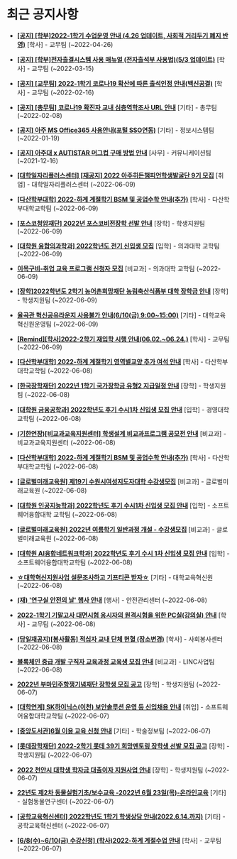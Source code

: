 # 최근 공지사항

* **[[공지] [학부]2022-1학기 수업운영 안내 (4.26 업데이트, 사회적 거리두기 폐지 반영)](http://ajou.ac.kr/kr/ajou/notice.do?mode=view&amp;articleNo=196998&amp;article.offset=0&amp;articleLimit=30)**
 [학사] - 교무팀 (~2022-04-26)

* **[[공지] [학부]전자출결시스템 사용 매뉴얼 (전자출석부 사용법)(5/3 업데이트)](http://ajou.ac.kr/kr/ajou/notice.do?mode=view&amp;articleNo=192571&amp;article.offset=0&amp;articleLimit=30)**
 [학사] - 교무팀 (~2022-03-15)

* **[[공지] [교무팀] 2022-1학기 코로나19 확산에 따른 출석인정 안내(백신공결)](http://ajou.ac.kr/kr/ajou/notice.do?mode=view&amp;articleNo=180913&amp;article.offset=0&amp;articleLimit=30)**
 [학사] - 교무팀 (~2022-02-16)

* **[[공지] [총무팀] 코로나19 확진자 교내 심층역학조사 URL 안내](http://ajou.ac.kr/kr/ajou/notice.do?mode=view&amp;articleNo=180493&amp;article.offset=0&amp;articleLimit=30)**
 [기타] - 총무팀 (~2022-02-08)

* **[[공지] 아주 MS Office365 사용안내(포털 SSO연동)](http://ajou.ac.kr/kr/ajou/notice.do?mode=view&amp;articleNo=179802&amp;article.offset=0&amp;articleLimit=30)**
 [기타] - 정보시스템팀 (~2022-01-19)

* **[[공지] 아주대 x AUTISTAR 머그컵 구매 방법 안내](http://ajou.ac.kr/kr/ajou/notice.do?mode=view&amp;articleNo=147976&amp;article.offset=0&amp;articleLimit=30)**
 [사무] - 커뮤니케이션팀 (~2021-12-16)

* **[[대학일자리플러스센터] [재공지] 2022 아주히든챔피언학생발굴단 9기 모집](http://ajou.ac.kr/kr/ajou/notice.do?mode=view&amp;articleNo=200092&amp;article.offset=0&amp;articleLimit=30)**
 [취업] - 대학일자리플러스센터 (~2022-06-09)

* **[[다산학부대학] 2022-하계 계절학기 BSM 및 공업수학 안내(추가)](http://ajou.ac.kr/kr/ajou/notice.do?mode=view&amp;articleNo=200089&amp;article.offset=0&amp;articleLimit=30)**
 [학사] - 다산학부대학교학팀 (~2022-06-09)

* **[[포스코청암재단] 2022년 포스코비전장학 선발 안내](http://ajou.ac.kr/kr/ajou/notice.do?mode=view&amp;articleNo=200080&amp;article.offset=0&amp;articleLimit=30)**
 [장학] - 학생지원팀 (~2022-06-09)

* **[[대학원 융합의과학과] 2022학년도 전기 신입생 모집](http://ajou.ac.kr/kr/ajou/notice.do?mode=view&amp;articleNo=200078&amp;article.offset=0&amp;articleLimit=30)**
 [입학] - 의과대학 교학팀 (~2022-06-09)

* **[이목구비-취업 교육 프로그램 신청자 모집](http://ajou.ac.kr/kr/ajou/notice.do?mode=view&amp;articleNo=200076&amp;article.offset=0&amp;articleLimit=30)**
 [비교과] - 의과대학 교학팀 (~2022-06-09)

* **[[장학]2022학년도 2학기 농어촌희망재단 농림축산식품부 대학 장학금 안내](http://ajou.ac.kr/kr/ajou/notice.do?mode=view&amp;articleNo=200073&amp;article.offset=0&amp;articleLimit=30)**
 [장학] - 학생지원팀 (~2022-06-09)

* **[율곡관 혁신공유라운지 사용불가 안내(6/10(금) 9:00~15:00)](http://ajou.ac.kr/kr/ajou/notice.do?mode=view&amp;articleNo=200066&amp;article.offset=0&amp;articleLimit=30)**
 [기타] - 대학교육혁신원운영팀 (~2022-06-09)

* **[[Remind][학사]2022-2학기 재입학 시행 안내(06.02.~06.24.)](http://ajou.ac.kr/kr/ajou/notice.do?mode=view&amp;articleNo=200059&amp;article.offset=0&amp;articleLimit=30)**
 [학사] - 교무팀 (~2022-06-09)

* **[[다산학부대학] 2022-하계 계절학기 영역별교양 추가 여석 안내](http://ajou.ac.kr/kr/ajou/notice.do?mode=view&amp;articleNo=200054&amp;article.offset=0&amp;articleLimit=30)**
 [학사] - 다산학부대학교학팀 (~2022-06-08)

* **[[한국장학재단] 2022년 1학기 국가장학금 유형2 지급일정 안내](http://ajou.ac.kr/kr/ajou/notice.do?mode=view&amp;articleNo=200053&amp;article.offset=0&amp;articleLimit=30)**
 [장학] - 학생지원팀 (~2022-06-08)

* **[[대학원 금융공학과] 2022학년도 후기 수시1차 신입생 모집 안내](http://ajou.ac.kr/kr/ajou/notice.do?mode=view&amp;articleNo=200052&amp;article.offset=0&amp;articleLimit=30)**
 [입학] - 경영대학교학팀 (~2022-06-08)

* **[(기한연장)[비교과교육지원센터] 학생설계 비교과프로그램 공모전 안내](http://ajou.ac.kr/kr/ajou/notice.do?mode=view&amp;articleNo=200047&amp;article.offset=0&amp;articleLimit=30)**
 [비교과] - 비교과교육지원센터 (~2022-06-08)

* **[[다산학부대학] 2022-하계 계절학기 BSM 및 공업수학 안내(추가)](http://ajou.ac.kr/kr/ajou/notice.do?mode=view&amp;articleNo=200046&amp;article.offset=0&amp;articleLimit=30)**
 [학사] - 다산학부대학교학팀 (~2022-06-08)

* **[[글로벌미래교육원] 제19기 수원시여성지도자대학 수강생모집](http://ajou.ac.kr/kr/ajou/notice.do?mode=view&amp;articleNo=200042&amp;article.offset=0&amp;articleLimit=30)**
 [비교과] - 글로벌미래교육원 (~2022-06-08)

* **[[대학원 인공지능학과] 2022학년도 후기 수시1차 신입생 모집 안내](http://ajou.ac.kr/kr/ajou/notice.do?mode=view&amp;articleNo=200040&amp;article.offset=0&amp;articleLimit=30)**
 [입학] - 소프트웨어융합대학 교학팀 (~2022-06-08)

* **[[글로벌미래교육원] 2022년 여름학기 일반과정 개설 - 수강생모집](http://ajou.ac.kr/kr/ajou/notice.do?mode=view&amp;articleNo=200038&amp;article.offset=0&amp;articleLimit=30)**
 [비교과] - 글로벌미래교육원 (~2022-06-08)

* **[[대학원 AI융합네트워크학과] 2022학년도 후기 수시 1차 신입생 모집 안내](http://ajou.ac.kr/kr/ajou/notice.do?mode=view&amp;articleNo=200035&amp;article.offset=0&amp;articleLimit=30)**
 [입학] - 소프트웨어융합대학교학팀 (~2022-06-08)

* **[☆대학혁신지원사업 설문조사하고 기프티콘 받자☆](http://ajou.ac.kr/kr/ajou/notice.do?mode=view&amp;articleNo=200032&amp;article.offset=0&amp;articleLimit=30)**
 [기타] - 대학교육혁신원 (~2022-06-08)

* **[(재) &#x27;연구실 안전의 날&#x27; 행사 안내](http://ajou.ac.kr/kr/ajou/notice.do?mode=view&amp;articleNo=200030&amp;article.offset=0&amp;articleLimit=30)**
 [행사] - 안전관리센터 (~2022-06-08)

* **[2022-1학기 기말고사 대면시험 응시자의 원격시험을 위한 PC실(강의실) 안내](http://ajou.ac.kr/kr/ajou/notice.do?mode=view&amp;articleNo=200022&amp;article.offset=0&amp;articleLimit=30)**
 [학사] - 교무팀 (~2022-06-08)

* **[(당일재공지)[봉사활동] 적십자 교내 단체 헌혈 (장소변경)](http://ajou.ac.kr/kr/ajou/notice.do?mode=view&amp;articleNo=199906&amp;article.offset=0&amp;articleLimit=30)**
 [학사] - 사회봉사센터 (~2022-06-08)

* **[블록체인 중급 개발 구직자 교육과정 교육생 모집 안내](http://ajou.ac.kr/kr/ajou/notice.do?mode=view&amp;articleNo=199897&amp;article.offset=0&amp;articleLimit=30)**
 [비교과] - LINC사업팀 (~2022-06-08)

* **[2022년 부마민주항쟁기념재단 장학생 모집 공고](http://ajou.ac.kr/kr/ajou/notice.do?mode=view&amp;articleNo=199884&amp;article.offset=0&amp;articleLimit=30)**
 [장학] - 학생지원팀 (~2022-06-07)

* **[[대학연계] SK하이닉스(이천) 보안솔루션 운영 등 신입채용 안내](http://ajou.ac.kr/kr/ajou/notice.do?mode=view&amp;articleNo=199880&amp;article.offset=0&amp;articleLimit=30)**
 [취업] - 소프트웨어융합대학교학팀 (~2022-06-07)

* **[[중앙도서관]6월 이용 교육 신청 안내](http://ajou.ac.kr/kr/ajou/notice.do?mode=view&amp;articleNo=199878&amp;article.offset=0&amp;articleLimit=30)**
 [기타] - 학술정보팀 (~2022-06-07)

* **[[롯데장학재단] 2022-2학기 롯데 39기 희망멘토링 장학생 선발 모집 공고](http://ajou.ac.kr/kr/ajou/notice.do?mode=view&amp;articleNo=199874&amp;article.offset=0&amp;articleLimit=30)**
 [장학] - 학생지원팀 (~2022-06-07)

* **[2022 천안시 대학생 학자금 대출이자 지원사업 안내](http://ajou.ac.kr/kr/ajou/notice.do?mode=view&amp;articleNo=199872&amp;article.offset=0&amp;articleLimit=30)**
 [장학] - 학생지원팀 (~2022-06-07)

* **[22년도 제2차 동물실험기초/보수교육 -2022년 6월 23일(목)-온라인교육](http://ajou.ac.kr/kr/ajou/notice.do?mode=view&amp;articleNo=199865&amp;article.offset=0&amp;articleLimit=30)**
 [기타] - 실험동물연구센터 (~2022-06-07)

* **[[공학교육혁신센터] 2022학년도 1학기 학생상담 안내(2022.6.14.까지)](http://ajou.ac.kr/kr/ajou/notice.do?mode=view&amp;articleNo=199863&amp;article.offset=0&amp;articleLimit=30)**
 [기타] - 공학교육혁신센터 (~2022-06-07)

* **[[6/8(수)~6/10(금) 수강신청] (학사)2022-하계 계절수업 안내](http://ajou.ac.kr/kr/ajou/notice.do?mode=view&amp;articleNo=199861&amp;article.offset=0&amp;articleLimit=30)**
 [학사] - 교무팀 (~2022-06-07)
